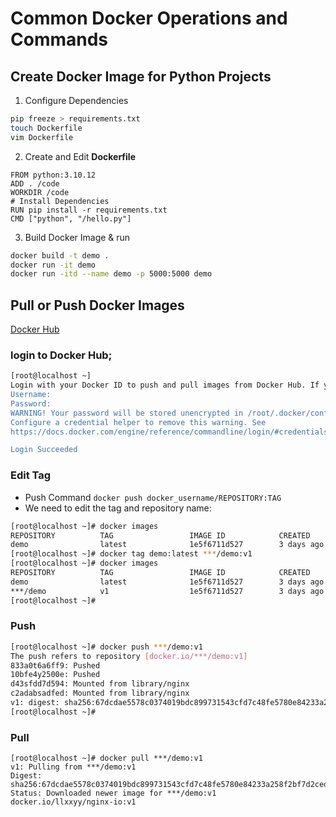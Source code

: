 # Common Docker Operations and Commands

## Create Docker Image for Python Projects

1. Configure Dependencies

```bash
pip freeze > requirements.txt
touch Dockerfile
vim Dockerfile
```

2. Create and Edit **Dockerfile**

```docker
FROM python:3.10.12
ADD . /code
WORKDIR /code
# Install Dependencies
RUN pip install -r requirements.txt
CMD ["python", "/hello.py"]
```

3. Build Docker Image & run

```bash
docker build -t demo .
docker run -it demo
docker run -itd --name demo -p 5000:5000 demo
```


## Pull or Push Docker Images

[Docker Hub](https://hub.docker.com/)


### login to Docker Hub;

```bash
[root@localhost ~]
Login with your Docker ID to push and pull images from Docker Hub. If you don't have a Docker ID, head over to https://hub.docker.com to create one.
Username:          
Password:         
WARNING! Your password will be stored unencrypted in /root/.docker/config.json.
Configure a credential helper to remove this warning. See
https://docs.docker.com/engine/reference/commandline/login/#credentials-store

Login Succeeded
```



### Edit Tag

* Push Command `docker push docker_username/REPOSITORY:TAG`
* We need to edit the tag and repository name:

```bash
[root@localhost ~]# docker images 
REPOSITORY          TAG                 IMAGE ID            CREATED             SIZE
demo                latest              1e5f6711d527        3 days ago          178MB
[root@localhost ~]# docker tag demo:latest ***/demo:v1
[root@localhost ~]# docker images 
REPOSITORY          TAG                 IMAGE ID            CREATED             SIZE
demo                latest              1e5f6711d527        3 days ago          178MB
***/demo            v1                  1e5f6711d527        3 days ago          178MB
[root@localhost ~]# 
```

### Push

```bash
[root@localhost ~]# docker push ***/demo:v1
The push refers to repository [docker.io/***/demo:v1]
833a0t6a6ff9: Pushed 
10bfe4y2500e: Pushed 
d43sfdd7d594: Mounted from library/nginx 
c2adabsadfed: Mounted from library/nginx 
v1: digest: sha256:67dcdae5578c0374019bdc899731543cfd7c48fe5780e84233a258f2bf7d2ceda size: 1155
[root@localhost ~]# 
```



### Pull

```shell
[root@localhost ~]# docker pull ***/demo:v1
v1: Pulling from ***/demo:v1
Digest: sha256:67dcdae5578c0374019bdc899731543cfd7c48fe5780e84233a258f2bf7d2ceda
Status: Downloaded newer image for ***/demo:v1
docker.io/llxxyy/nginx-io:v1
```
